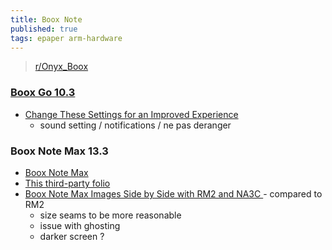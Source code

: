 ```yaml
---
title: Boox Note
published: true
tags: epaper arm-hardware
---
```

>  [r/Onyx_Boox ](https://www.reddit.com/r/Onyx_Boox/)

### [Boox Go 10.3](https://www.youtube.com/watch?v=M5tgGr4N7Ms)

- [Change These Settings for an Improved Experience](https://www.youtube.com/watch?v=YUxzi2MsKXA&t=1982s)
	- sound setting / notifications / ne pas deranger

### Boox Note Max 13.3
- [Boox Note Max](https://www.youtube.com/watch?v=pQjM0EMGX4U)
- [This third-party folio](https://www.reddit.com/r/Onyx_Boox/comments/1jq1rs2/this_thirdparty_folio_for_note_max_is/#lightbox)
- [Boox Note Max Images Side by Side with RM2 and NA3C ](https://www.reddit.com/r/Onyx_Boox/comments/1hs1yyl/boox_note_max_images_side_by_side_with_rm2_and/) - compared to RM2
	- size seams to be more reasonable
    - issue with ghosting
    - darker screen ?
